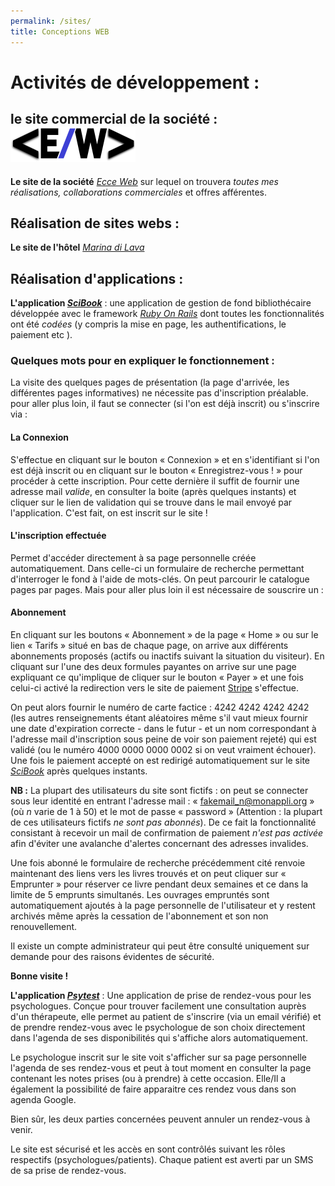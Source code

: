 ```yaml
---
permalink: /sites/
title: Conceptions WEB
---
```


# Activités de développement :

## le site commercial de la société : ![Logo Ecce Web](/assets/images/logoEW2.png)
<i class="fa-sharp fa-solid fa-code"></i> **Le site de la société** [*Ecce Web*](https://ecceweb.fr) sur lequel on trouvera _toutes mes réalisations, collaborations commerciales_ et offres afférentes.


## Réalisation de sites webs :
 
<i class="fa-solid fa-umbrella-beach"></i> **Le site de l'hôtel** [*Marina di Lava*](https://vigilant-bartik-1253dd.netlify.app/)

## Réalisation d'applications :

 <i class="fa-solid fa-book-bookmark"></i> **L'application [*SciBook*](https://scibook.fly.dev)** : une application de gestion de fond bibliothécaire développée avec le framework [*Ruby On Rails*](https://rubyonrails.org/) dont toutes les fonctionnalités ont été *codées* (y compris la mise en page, les authentifications, le paiement etc ).

### Quelques mots pour en expliquer le fonctionnement :
La visite des quelques pages de présentation (la page d'arrivée, les différentes pages informatives) ne nécessite pas d'inscription préalable. pour aller plus loin, il faut se connecter (si l'on est déjà inscrit) ou s'inscrire via :

#### La Connexion
S'effectue en cliquant sur le bouton  &#171; Connexion &#187; et en s'identifiant si l'on est déjà inscrit ou en cliquant sur le bouton  &#171; Enregistrez-vous ! &#187; pour procéder à cette inscription. Pour cette dernière il suffit de fournir une adresse mail *valide*, en consulter la boite (après quelques instants) et cliquer sur le lien de validation qui se trouve dans le mail envoyé par l'application. C'est fait, on est inscrit sur le site !

#### L'inscription effectuée
Permet d'accéder directement à sa page personnelle créée automatiquement. Dans celle-ci un formulaire de recherche permettant d'interroger le fond à l'aide de mots-clés. On peut parcourir le catalogue pages par pages. Mais pour aller plus loin il est nécessaire de souscrire un : 

#### Abonnement
En cliquant sur les boutons  &#171; Abonnement &#187; de la page &#171; Home &#187; ou sur le lien  &#171; Tarifs &#187; situé en bas de chaque page, on arrive aux différents abonnements proposés (actifs ou inactifs suivant la situation du visiteur). En cliquant sur l'une des deux formules payantes on arrive sur une page expliquant ce qu'implique de cliquer sur le bouton  &#171; Payer &#187; et une fois celui-ci activé la redirection vers le site de paiement [Stripe](https://stripe.com.fr) s'effectue.


On peut alors fournir le  numéro de carte factice : 4242 4242 4242 4242 (les autres renseignements étant aléatoires même s'il vaut mieux fournir une date d'expiration correcte - dans le futur - et un nom correspondant à l'adresse mail d'inscription sous peine de voir son paiement rejeté) qui est validé (ou le numéro 4000 0000 0000 0002 si on veut vraiment échouer). Une fois le paiement accepté on est redirigé automatiquement  sur le site [*SciBook*](https://scibook.fly.dev) après quelques instants. 


**NB :** La plupart des utilisateurs du site sont fictifs : on peut se connecter sous leur identité en entrant l'adresse mail : &#171; fakemail_n@monappli.org &#187; (où *n* varie de 1 à 50) et le mot de passe  &#171; password &#187; (Attention : la plupart de ces utilisateurs fictifs  *ne sont pas abonnés*). De ce fait la fonctionnalité consistant à recevoir un mail de confirmation de paiement *n'est pas activée* afin d'éviter une avalanche d'alertes concernant des adresses invalides.

Une fois abonné le formulaire de recherche précédemment cité renvoie maintenant des liens vers les livres trouvés et on peut  cliquer sur &#171; Emprunter &#187; pour réserver ce livre pendant deux semaines et ce dans la limite de 5 emprunts simultanés. Les ouvrages empruntés sont automatiquement ajoutés à la page personnelle de l'utilisateur et y restent archivés même après la cessation de l'abonnement et son non renouvellement.

Il existe un compte administrateur qui peut être consulté uniquement sur demande pour des raisons évidentes de sécurité.

**Bonne visite !**
&nbsp;  


<i class="fa-solid fa-laptop-medical"></i> **L'application [*Psytest*](https://psytest-fcnj.onrender.com/)** : Une application de prise de rendez-vous pour les psychologues. Conçue pour trouver facilement une consultation auprès d'un thérapeute, elle permet au patient de s'inscrire (via un email vérifié) et de prendre  rendez-vous avec le psychologue de son choix directement dans l'agenda de ses disponibilités qui s'affiche alors automatiquement.

Le psychologue inscrit sur le site voit s'afficher sur sa page personnelle l'agenda de ses rendez-vous et peut à tout moment en consulter la page contenant les notes prises (ou à prendre) à cette occasion. Elle/Il a également la possibilité de faire apparaitre ces rendez vous dans son agenda Google.

Bien sûr, les deux parties concernées peuvent annuler un rendez-vous à venir. 

Le site est sécurisé et les accès en sont contrôlés suivant les rôles respectifs (psychologues/patients). Chaque patient est averti par un SMS  de sa prise de rendez-vous. 

 

